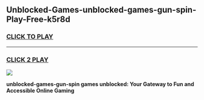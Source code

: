 
## Unblocked-Games-unblocked-games-gun-spin-Play-Free-k5r8d
<h3>
<a href="https://premium76.site?title=unblocked-games-gun-spin&ref=23A">CLICK TO PLAY</a></h3>
<hr>

<h3>
<a href="https://premium76.site?title=unblocked-games-gun-spin&ref=23A">CLICK 2 PLAY</a>
  
</h3>

<a href="https://premium76.site?title=unblocked-games-gun-spin&ref=23A"><img src="https://clearcache.store/games.png"></a>


**unblocked-games-gun-spin games unblocked: Your Gateway to Fun and Accessible Online Gaming**
